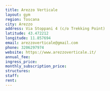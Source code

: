 ```yaml
---
title: Arezzo Verticale
layout: gym
region: Toscana
city: Arezzo
address: Via Stoppani 4 (c/o Trekking Point)
latitude: 43.472212
longitude: 11.857694
email: arezzoverticale@gmail.com
phone: 3206297974
website: https://www.arezzoverticale.it/
annual_fee: 
ingress_price: 
monthly_subscription_price: 
structures: 
staff: 
rent: 
---
```


